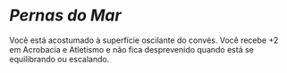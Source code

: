 # *Pernas do Mar*

Você está acostumado à superfície oscilante do convés. Você recebe +2 em Acrobacia e Atletismo e não fica desprevenido quando está se equilibrando ou escalando.